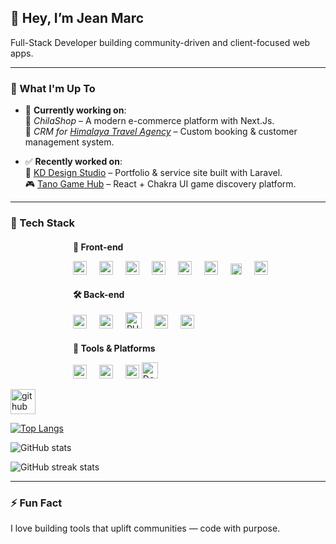 ## 👋 Hey, I’m Jean Marc

Full-Stack Developer building community-driven and client-focused web apps.

---

### 🚧 What I'm Up To

- 🔧 **Currently working on**:  
  🛒 *ChilaShop* – A modern e-commerce platform with Next.Js.  
  🧭 *CRM for [Himalaya Travel Agency](https://himalayatravel.net)* – Custom booking & customer management system.

- ✅ **Recently worked on**:  
  🎨 [KD Design Studio](https://kddesignstudio.net/) – Portfolio & service site built with Laravel.  
  🎮 [Tano Game Hub](https://tano-game-hub.vercel.app/) – React + Chakra UI game discovery platform.

---

### 🧰 Tech Stack

 <div style="margin-left: 100px">

  <h4 style="margin-bottom: 4px;">🧩 Front-end</h4>
  <p>
    <img src="https://cdn.jsdelivr.net/gh/devicons/devicon/icons/html5/html5-original.svg" height="22" alt="HTML5" style="margin-right: 16px;" />
    <img src="https://cdn.jsdelivr.net/gh/devicons/devicon/icons/css3/css3-original.svg" height="22" alt="CSS3" style="margin-right: 16px;" />
    <img src="https://cdn.jsdelivr.net/gh/devicons/devicon/icons/javascript/javascript-original.svg" height="22" alt="JavaScript" style="margin-right: 16px;" />
    <img src="https://cdn.jsdelivr.net/gh/devicons/devicon/icons/typescript/typescript-original.svg" height="22" alt="TypeScript" style="margin-right: 16px;" />
    <img src="https://cdn.jsdelivr.net/gh/devicons/devicon/icons/react/react-original.svg" height="22" alt="React" style="margin-right: 16px;" />
    <img src="https://cdn.jsdelivr.net/gh/devicons/devicon/icons/nextjs/nextjs-original.svg" height="22" alt="Next.js" style="margin-right: 16px;" />
    <img src="https://upload.wikimedia.org/wikipedia/commons/d/d5/Tailwind_CSS_Logo.svg" height="18" alt="Tailwind CSS" style="margin-right: 16px;" />
    <img src="https://cdn.jsdelivr.net/gh/devicons/devicon/icons/materialui/materialui-original.svg" height="22" alt="Material UI" />
  </p>

  <h4 style="margin-bottom: 4px;">🛠️ Back-end</h4>
  <p>
    <img src="https://cdn.jsdelivr.net/gh/devicons/devicon/icons/nodejs/nodejs-original.svg" height="22" alt="Node.js" style="margin-right: 16px;" />
    <img src="https://cdn.jsdelivr.net/gh/devicons/devicon/icons/express/express-original.svg" height="22" alt="Express" style="margin-right: 16px;" />
    <img src="https://cdn.jsdelivr.net/gh/devicons/devicon/icons/php/php-original.svg" height="26" alt="PHP" style="margin-right: 16px;" />
    <img src="https://cdn.jsdelivr.net/gh/devicons/devicon/icons/laravel/laravel-original.svg" height="22" alt="Laravel" style="margin-right: 16px;" />
    <img src="https://cdn.jsdelivr.net/gh/devicons/devicon/icons/mysql/mysql-original.svg" height="22" alt="MySQL" />
  </p>

  <h4 style="margin-bottom: 4px;">🔧 Tools & Platforms</h4>
  <p>
    <img src="https://cdn.jsdelivr.net/gh/devicons/devicon/icons/git/git-original.svg" height="22" alt="Git" style="margin-right: 16px;" />
    <img src="https://cdn.jsdelivr.net/gh/devicons/devicon/icons/github/github-original.svg" height="22" alt="GitHub" style="margin-right: 16px;" />
    <img src="https://cdn.jsdelivr.net/gh/devicons/devicon/icons/vercel/vercel-original.svg" height="22" alt="Vercel" />
    <img src="https://cdn.jsdelivr.net/gh/devicons/devicon/icons/docker/docker-original.svg" height="26" alt="Docker" />
  </p>

</div>

[<img src='https://cdn.jsdelivr.net/npm/simple-icons@3.0.1/icons/github.svg' alt='github' height='40'>](https://github.com/JMMufind)  

[![Top Langs](https://github-readme-stats.vercel.app/api/top-langs/?username=JMMufind)](https://github.com/anuraghazra/github-readme-stats)

![GitHub stats](https://github-readme-stats.vercel.app/api?username=JMMufind&show_icons=true)  

![GitHub streak stats](https://streak-stats.demolab.com/?user=JMMufind)  

---

### ⚡ Fun Fact  
I love building tools that uplift communities — code with purpose.
